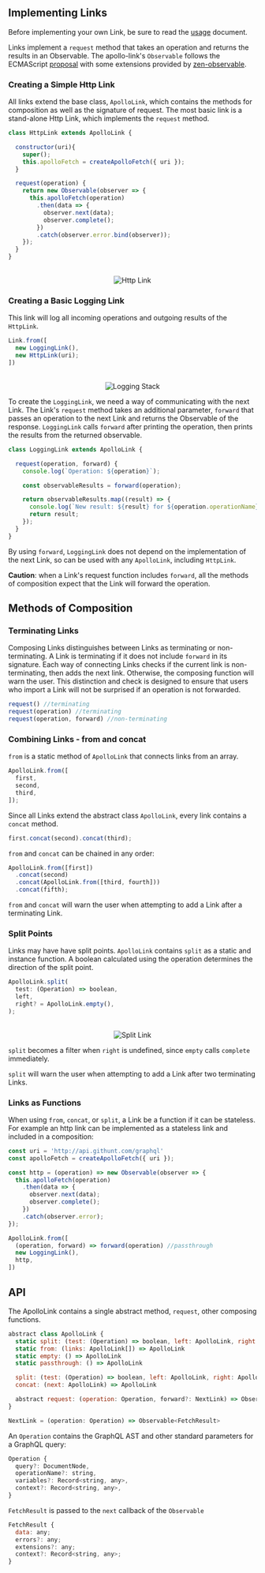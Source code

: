 ## Implementing Links

Before implementing your own Link, be sure to read the [usage](usage.md) document.

Links implement a `request` method that takes an operation and returns the results in an Observable.
The apollo-link's `Observable` follows the ECMAScript [proposal](https://github.com/tc39/proposal-observable#api) with some extensions provided by [zen-observable](https://github.com/zenparsing/zen-observable#api).

### Creating a Simple Http Link

All links extend the base class, `ApolloLink`, which contains the methods for composition as well as the signature of request.
The most basic link is a stand-alone Http Link, which implements the `request` method.

```js
class HttpLink extends ApolloLink {

  constructor(uri){
    super();
    this.apolloFetch = createApolloFetch({ uri });
  }

  request(operation) {
    return new Observable(observer => {
      this.apolloFetch(operation)
        .then(data => {
          observer.next(data);
          observer.complete();
        })
        .catch(observer.error.bind(observer));
    });
  }
}
```

<p align="center">
  <br>
  <img src="../images/http-link.png" alt="Http Link"/>
</p>

### Creating a Basic Logging Link

This link will log all incoming operations and outgoing results of the `HttpLink`.

```js
Link.from([
  new LoggingLink(),
  new HttpLink(uri);
])
```

<p align="center">
  <br>
  <img src="../images/logging-stack.png" alt="Logging Stack"/>
</p>

To create the `LoggingLink`, we need a way of communicating with the next Link.
The Link's `request` method takes an additional parameter, `forward` that passes an operation to the next Link and returns the Observable of the response.
`LoggingLink` calls `forward` after printing the operation, then prints the results from the returned observable.

```js
class LoggingLink extends ApolloLink {

  request(operation, forward) {
    console.log(`Operation: ${operation}`);

    const observableResults = forward(operation);

    return observableResults.map((result) => {
      console.log(`New result: ${result} for ${operation.operationName}`);
      return result;
    });
  }
}
```

By using `forward`, `LoggingLink` does not depend on the implementation of the next Link, so can be used with any `ApolloLink`, including `HttpLink`.

**Caution**: when a Link's request function includes `forward`, all the methods of composition expect that the Link will forward the operation.

## Methods of Composition

### Terminating Links

Composing Links distinguishes between Links as terminating or non-terminating.
A Link is terminating if it does not include `forward` in its signature.
Each way of connecting Links checks if the current link is non-terminating, then adds the next link.
Otherwise, the composing function will warn the user.
This distinction and check is designed to ensure that users who import a Link will not be surprised if an operation is not forwarded.

```js
request() //terminating
request(operation) //terminating
request(operation, forward) //non-terminating
```

### Combining Links - from and concat

`from` is a static method of `ApolloLink` that connects links from an array.

```js
ApolloLink.from([
  first,
  second,
  third,
]);
```

Since all Links extend the abstract class `ApolloLink`, every link contains a `concat` method.

```js
first.concat(second).concat(third);
```

`from` and `concat` can be chained in any order:

```js
ApolloLink.from([first])
  .concat(second)
  .concat(ApolloLink.from([third, fourth]))
  .concat(fifth);
```

`from` and `concat` will warn the user when attempting to add a Link after a terminating Link.

### Split Points

Links may have have split points.
`ApolloLink` contains `split` as a static and instance function.
A boolean calculated using the operation determines the direction of the split point.

```js
ApolloLink.split(
  test: (Operation) => boolean,
  left,
  right? = ApolloLink.empty(),
);
```

<p align="center">
  <br>
  <img src="../images/split-link.png" alt="Split Link"/>
</p>

`split` becomes a filter when `right` is undefined, since `empty` calls `complete` immediately.

`split` will warn the user when attempting to add a Link after two terminating Links.

### Links as Functions

When using `from`, `concat`, or `split`, a Link be a function if it can be stateless.
For example an http link can be implemented as a stateless link and included in a composition:

```js
const uri = 'http://api.githunt.com/graphql'
const apolloFetch = createApolloFetch({ uri });

const http = (operation) => new Observable(observer => {
  this.apolloFetch(operation)
    .then(data => {
      observer.next(data);
      observer.complete();
    })
    .catch(observer.error);
});

ApolloLink.from([
  (operation, forward) => forward(operation) //passthrough
  new LoggingLink(),
  http,
])
```

## API

The ApolloLink contains a single abstract method, `request`, other composing functions.

```js
abstract class ApolloLink {
  static split: (test: (Operation) => boolean, left: ApolloLink, right: ApolloLink) => ApolloLink
  static from: (links: ApolloLink[]) => ApolloLink
  static empty: () => ApolloLink
  static passthrough: () => ApolloLink

  split: (test: (Operation) => boolean, left: ApolloLink, right: ApolloLink) => ApolloLink
  concat: (next: ApolloLink) => ApolloLink

  abstract request: (operation: Operation, forward?: NextLink) => Observable<FetchResult>
}

NextLink = (operation: Operation) => Observable<FetchResult>
```

An `Operation` contains the GraphQL AST and other standard parameters for a GraphQL query:

```js
Operation {
  query?: DocumentNode,
  operationName?: string,
  variables?: Record<string, any>,
  context?: Record<string, any>,
}
```

`FetchResult` is passed to the `next` callback of the `Observable`

```js
FetchResult {
  data: any;
  errors?: any;
  extensions?: any;
  context?: Record<string, any>;
}
```
